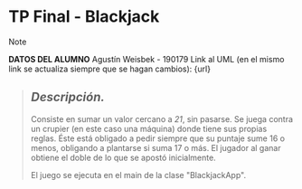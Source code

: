 # TP Final - **Blackjack**
> [!NOTE]
> **DATOS DEL ALUMNO**
> Agustín Weisbek - 190179
> Link al UML (en el mismo link se actualiza siempre que se hagan cambios): {url}

> ## _Descripción._
> Consiste en sumar un valor cercano a *21*, sin pasarse. Se juega contra un crupier (en este caso una máquina) donde tiene sus propias reglas. Éste está obligado a pedir siempre que su puntaje sume 16 o menos, obligando a plantarse si suma 17 o más.
> El jugador al ganar obtiene el doble de lo que se apostó inicialmente.
>
> El juego se ejecuta en el main de la clase "BlackjackApp".
